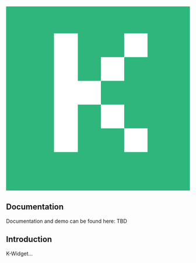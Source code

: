 
![Logo Kubetos](logo.png)

## Documentation

Documentation and demo can be found here: TBD

## Introduction

K-Widget...


